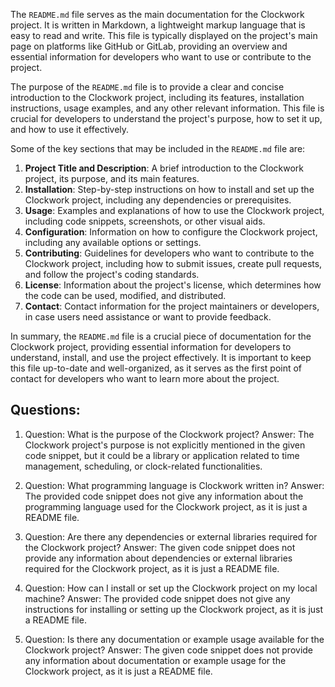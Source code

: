 The `README.md` file serves as the main documentation for the Clockwork project. It is written in Markdown, a lightweight markup language that is easy to read and write. This file is typically displayed on the project's main page on platforms like GitHub or GitLab, providing an overview and essential information for developers who want to use or contribute to the project.

The purpose of the `README.md` file is to provide a clear and concise introduction to the Clockwork project, including its features, installation instructions, usage examples, and any other relevant information. This file is crucial for developers to understand the project's purpose, how to set it up, and how to use it effectively.

Some of the key sections that may be included in the `README.md` file are:

1. **Project Title and Description**: A brief introduction to the Clockwork project, its purpose, and its main features.
2. **Installation**: Step-by-step instructions on how to install and set up the Clockwork project, including any dependencies or prerequisites.
3. **Usage**: Examples and explanations of how to use the Clockwork project, including code snippets, screenshots, or other visual aids.
4. **Configuration**: Information on how to configure the Clockwork project, including any available options or settings.
5. **Contributing**: Guidelines for developers who want to contribute to the Clockwork project, including how to submit issues, create pull requests, and follow the project's coding standards.
6. **License**: Information about the project's license, which determines how the code can be used, modified, and distributed.
7. **Contact**: Contact information for the project maintainers or developers, in case users need assistance or want to provide feedback.

In summary, the `README.md` file is a crucial piece of documentation for the Clockwork project, providing essential information for developers to understand, install, and use the project effectively. It is important to keep this file up-to-date and well-organized, as it serves as the first point of contact for developers who want to learn more about the project.
## Questions: 
 1. Question: What is the purpose of the Clockwork project?
   Answer: The Clockwork project's purpose is not explicitly mentioned in the given code snippet, but it could be a library or application related to time management, scheduling, or clock-related functionalities.

2. Question: What programming language is Clockwork written in?
   Answer: The provided code snippet does not give any information about the programming language used for the Clockwork project, as it is just a README file.

3. Question: Are there any dependencies or external libraries required for the Clockwork project?
   Answer: The given code snippet does not provide any information about dependencies or external libraries required for the Clockwork project, as it is just a README file.

4. Question: How can I install or set up the Clockwork project on my local machine?
   Answer: The provided code snippet does not give any instructions for installing or setting up the Clockwork project, as it is just a README file.

5. Question: Is there any documentation or example usage available for the Clockwork project?
   Answer: The given code snippet does not provide any information about documentation or example usage for the Clockwork project, as it is just a README file.
    